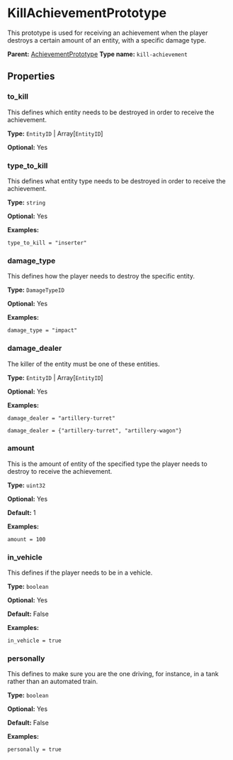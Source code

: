 # KillAchievementPrototype

This prototype is used for receiving an achievement when the player destroys a certain amount of an entity, with a specific damage type.

**Parent:** [AchievementPrototype](AchievementPrototype.md)
**Type name:** `kill-achievement`

## Properties

### to_kill

This defines which entity needs to be destroyed in order to receive the achievement.

**Type:** `EntityID` | Array[`EntityID`]

**Optional:** Yes

### type_to_kill

This defines what entity type needs to be destroyed in order to receive the achievement.

**Type:** `string`

**Optional:** Yes

**Examples:**

```
type_to_kill = "inserter"
```

### damage_type

This defines how the player needs to destroy the specific entity.

**Type:** `DamageTypeID`

**Optional:** Yes

**Examples:**

```
damage_type = "impact"
```

### damage_dealer

The killer of the entity must be one of these entities.

**Type:** `EntityID` | Array[`EntityID`]

**Optional:** Yes

**Examples:**

```
damage_dealer = "artillery-turret"
```

```
damage_dealer = {"artillery-turret", "artillery-wagon"}
```

### amount

This is the amount of entity of the specified type the player needs to destroy to receive the achievement.

**Type:** `uint32`

**Optional:** Yes

**Default:** 1

**Examples:**

```
amount = 100
```

### in_vehicle

This defines if the player needs to be in a vehicle.

**Type:** `boolean`

**Optional:** Yes

**Default:** False

**Examples:**

```
in_vehicle = true
```

### personally

This defines to make sure you are the one driving, for instance, in a tank rather than an automated train.

**Type:** `boolean`

**Optional:** Yes

**Default:** False

**Examples:**

```
personally = true
```

